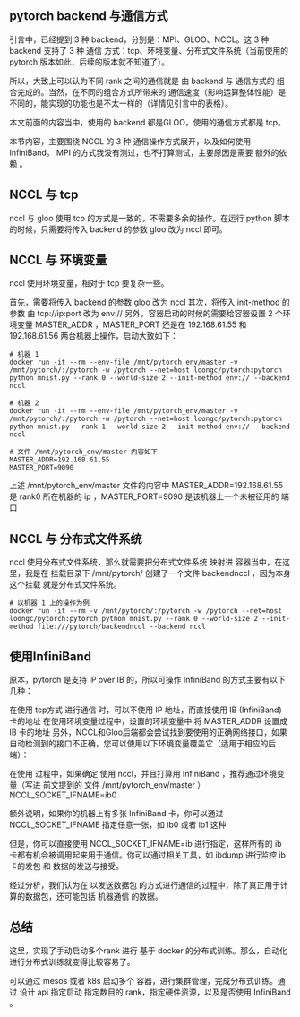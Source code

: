 ## pytorch backend 与通信方式

引言中，已经提到 3 种 backend，分别是：MPI、GLOO、NCCL。这 3 种 backend 支持了 3 种 通信 方式：tcp、环境变量、分布式文件系统（当前使用的 pytorch 版本如此，后续的版本就不知道了）。

所以，大致上可以认为不同 rank 之间的通信就是 由 backend 与 通信方式的 组合完成的。当然，在不同的组合方式所带来的 通信速度（影响运算整体性能）是不同的，能实现的功能也是不太一样的（详情见引言中的表格）。

本文前面的内容当中，使用的 backend 都是GLOO，使用的通信方式都是 tcp。

本节内容，主要围绕 NCCL 的 3 种 通信操作方式展开，以及如何使用 InfiniBand。
MPI 的方式我没有测过，也不打算测试，主要原因是需要 额外的依赖 。


## NCCL 与 tcp

nccl 与 gloo 使用 tcp 的方式是一致的，不需要多余的操作。在运行 python 脚本的时候，只需要将传入 backend 的参数 gloo 改为 nccl 即可。

## NCCL 与 环境变量

nccl 使用环境变量，相对于 tcp 要复杂一些。

首先，需要将传入 backend 的参数 gloo 改为 nccl
其次，将传入 init-method 的参数 由 tcp://ip:port 改为 env://
另外，容器启动的时候的需要给容器设置 2 个环境变量 MASTER_ADDR ，MASTER_PORT
还是在 192.168.61.55 和 192.168.61.56 两台机器上操作，启动大致如下：

```shell
# 机器 1
docker run -it --rm --env-file /mnt/pytorch_env/master -v /mnt/pytorch/:/pytorch -w /pytorch --net=host loongc/pytorch:pytorch python mnist.py --rank 0 --world-size 2 --init-method env:// --backend nccl

# 机器 2
docker run -it --rm --env-file /mnt/pytorch_env/master -v /mnt/pytorch/:/pytorch -w /pytorch --net=host loongc/pytorch:pytorch python mnist.py --rank 1 --world-size 2 --init-method env:// --backend nccl

# 文件 /mnt/pytorch_env/master 内容如下
MASTER_ADDR=192.168.61.55
MASTER_PORT=9090
```

上述 /mnt/pytorch_env/master 文件的内容中 MASTER_ADDR=192.168.61.55 是 rank0 所在机器的 ip ，MASTER_PORT=9090 是该机器上一个未被征用的 端口


## NCCL 与 分布式文件系统
nccl 使用分布式文件系统，那么就需要把分布式文件系统 映射进 容器当中，在这里，我是在 挂载目录下 /mnt/pytorch/ 创建了一个文件 backendnccl ，因为本身这个挂载 就是分布式文件系统。

```shell
# 以机器 1 上的操作为例
docker run -it --rm -v /mnt/pytorch/:/pytorch -w /pytorch --net=host loongc/pytorch:pytorch python mnist.py --rank 0 --world-size 2 --init-method file:///pytorch/backendnccl --backend nccl
```


## 使用InfiniBand
原本，pytorch 是支持 IP over IB 的，所以可操作 InfiniBand 的方式主要有以下几种：

在使用 tcp方式 进行通信 时，可以不使用 IP 地址，而直接使用 IB (InfiniBand) 卡的地址
在使用环境变量过程中，设置的环境变量中 将 MASTER_ADDR 设置成 IB 卡的地址
另外，NCCL和Gloo后端都会尝试找到要使用的正确网络接口，如果自动检测到的接口不正确，您可以使用以下环境变量覆盖它（适用于相应的后端）：

在使用 过程中，如果确定 使用 nccl，并且打算用 InfiniBand ，推荐通过环境变量（写进 前文提到的 文件 /mnt/pytorch_env/master ） NCCL_SOCKET_IFNAME=ib0

额外说明，如果你的机器上有多张 InfiniBand 卡，你可以通过 NCCL_SOCKET_IFNAME 指定任意一张，如 ib0 或者 ib1 这种

但是，你可以直接使用 NCCL_SOCKET_IFNAME=ib 进行指定，这样所有的 ib 卡都有机会被调用起来用于通信。你可以通过相关工具，如 ibdump 进行监控 ib 卡的发包 和 数据的发送与接受。

经过分析，我们认为在 以发送数据包 的方式进行通信的过程中，除了真正用于计算的数据包，还可能包括 机器通信 的数据。

## 总结
这里，实现了手动启动多个rank 进行 基于 docker 的分布式训练。那么，自动化进行分布式训练就变得比较容易了。

可以通过 mesos 或者 k8s 启动多个 容器，进行集群管理，完成分布式训练。通过 设计 api 指定启动 指定数目的 rank，指定硬件资源，以及是否使用 InfiniBand 。

